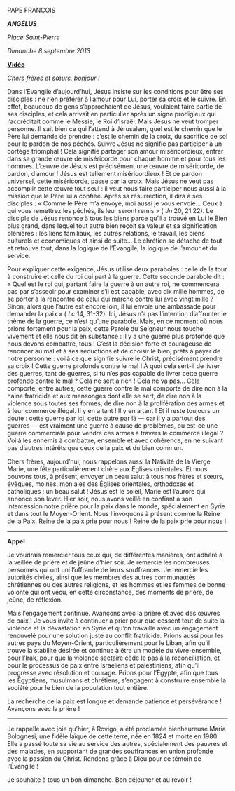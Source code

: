 PAPE FRANÇOIS

***ANGÉLUS***

*Place Saint-Pierre*

*Dimanche 8 septembre 2013*

**[Vidéo](http://player.rv.va/vaticanplayer.asp?language=it&tic=VA_SDJOZFZY)**

*Chers frères et sœurs, bonjour !*

Dans l’Évangile d’aujourd’hui, Jésus insiste sur les conditions pour être ses disciples : ne rien préférer à l’amour pour Lui, porter sa croix et le suivre. En effet, beaucoup de gens s’approchaient de Jésus, voulaient faire partie de ses disciples, et cela arrivait en particulier après un signe prodigieux qui l’accréditait comme le Messie, le Roi d’Israël. Mais Jésus ne veut tromper personne. Il sait bien ce qui l’attend à Jérusalem, quel est le chemin que le Père lui demande de prendre : c’est le chemin de la croix, du sacrifice de soi pour le pardon de nos péchés. Suivre Jésus ne signifie pas participer à un cortège triomphal ! Cela signifie partager son amour miséricordieux, entrer dans sa grande œuvre de miséricorde pour chaque homme et pour tous les hommes. L’œuvre de Jésus est précisément une œuvre de miséricorde, de pardon, d’amour ! Jésus est tellement miséricordieux ! Et ce pardon universel, cette miséricorde, passe par la croix. Mais Jésus ne veut pas accomplir cette œuvre tout seul : il veut nous faire participer nous aussi à la mission que le Père lui a confiée. Après sa résurrection, il dira à ses disciples : « Comme le Père m’a envoyé, moi aussi je vous envoie… Ceux à qui vous remettrez les péchés, ils leur seront remis » ( *Jn* 20, 21.22). Le disciple de Jésus renonce à tous les biens parce qu’il a trouvé en Lui le Bien plus grand, dans lequel tout autre bien reçoit sa valeur et sa signification plénières : les liens familiaux, les autres relations, le travail, les biens culturels et économiques et ainsi de suite… Le chrétien se détache de tout et retrouve tout, dans la logique de l’Évangile, la logique de l’amour et du service.

Pour expliquer cette exigence, Jésus utilise deux paraboles : celle de la tour à construire et celle du roi qui part à la guerre. Cette seconde parabole dit : « Quel est le roi qui, partant faire la guerre à un autre roi, ne commencera pas par s’asseoir pour examiner s’il est capable, avec dix mille hommes, de se porter à la rencontre de celui qui marche contre lui avec vingt mille ? Sinon, alors que l’autre est encore loin, il lui envoie une ambassade pour demander la paix » ( *Lc* 14, 31-32). Ici, Jésus n’a pas l’intention d’affronter le thème de la guerre, ce n’est qu’une parabole. Mais, en ce moment où nous prions fortement pour la paix, cette Parole du Seigneur nous touche vivement et elle nous dit en substance : il y a une guerre plus profonde que nous devons combattre, tous ! C’est la décision forte et courageuse de renoncer au mal et à ses séductions et de choisir le bien, prêts à payer de notre personne : voilà ce que signifie suivre le Christ, précisément prendre sa croix ! Cette guerre profonde contre le mal ! À quoi cela sert-il de livrer des guerres, tant de guerres, si tu n’es pas capable de livrer cette guerre profonde contre le mal ? Cela ne sert à rien ! Cela ne va pas... Cela comporte, entre autres, cette guerre contre le mal comporte de dire non à la haine fratricide et aux mensonges dont elle se sert, de dire non à la violence sous toutes ses formes, de dire non à la prolifération des armes et à leur commerce illégal. Il y en a tant ! Il y en a tant ! Et il reste toujours un doute : cette guerre par ici, cette autre par là — car il y a partout des guerres — est vraiment une guerre à cause de problèmes, ou est-ce une guerre commerciale pour vendre ces armes à travers le commerce illégal ? Voilà les ennemis à combattre, ensemble et avec cohérence, en ne suivant pas d’autres intérêts que ceux de la paix et du bien commun.

Chers frères, aujourd’hui, nous rappelons aussi la Nativité de la Vierge Marie, une fête particulièrement chère aux Églises orientales. Et nous pouvons tous, à présent, envoyer un beau salut à tous nos frères et sœurs, évêques, moines, moniales des Églises orientales, orthodoxes et catholiques : un beau salut ! Jésus est le soleil, Marie est l’aurore qui annonce son lever. Hier soir, nous avons veillé en confiant à son intercession notre prière pour la paix dans le monde, spécialement en Syrie et dans tout le Moyen-Orient. Nous l’invoquons à présent comme la Reine de la Paix. Reine de la paix prie pour nous ! Reine de la paix prie pour nous !

* * *

**Appel**

Je voudrais remercier tous ceux qui, de différentes manières, ont adhéré à la veillée de prière et de jeûne d’hier soir. Je remercie les nombreuses personnes qui ont uni l’offrande de leurs souffrances. Je remercie les autorités civiles, ainsi que les membres des autres communautés chrétiennes ou des autres religions, et les hommes et les femmes de bonne volonté qui ont vécu, en cette circonstance, des moments de prière, de jeûne, de réflexion.

Mais l’engagement continue. Avançons avec la prière et avec des œuvres de paix ! Je vous invite à continuer à prier pour que cessent tout de suite la violence et la dévastation en Syrie et qu’on travaille avec un engagement renouvelé pour une solution juste au conflit fratricide. Prions aussi pour les autres pays du Moyen-Orient, particulièrement pour le Liban, afin qu’il trouve la stabilité désirée et continue à être un modèle du vivre-ensemble, pour l’Irak, pour que la violence sectaire cède le pas à la réconciliation, et pour le processus de paix entre Israéliens et palestiniens, afin qu’il progresse avec résolution et courage. Prions pour l’Égypte, afin que tous les Égyptiens, musulmans et chrétiens, s’engagent à construire ensemble la société pour le bien de la population tout entière.

La recherche de la paix est longue et demande patience et persévérance ! Avançons avec la prière !

* * *

Je rappelle avec joie qu’hier, à Rovigo, a été proclamée bienheureuse Maria Bolognesi, une fidèle laïque de cette terre, née en 1824 et morte en 1980. Elle a passé toute sa vie au service des autres, spécialement des pauvres et des malades, en supportant de grandes souffrances en union profonde avec la passion du Christ. Rendons grâce à Dieu pour ce témoin de l’Évangile !

Je souhaite à tous un bon dimanche. Bon déjeuner et au revoir !